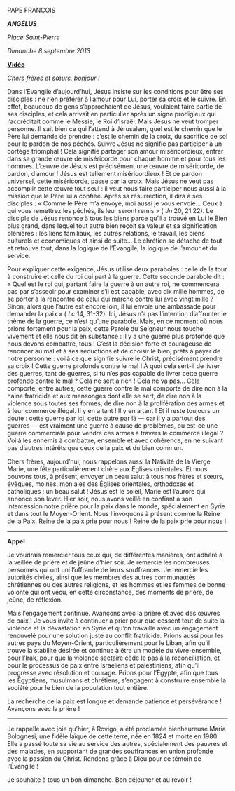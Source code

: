 PAPE FRANÇOIS

***ANGÉLUS***

*Place Saint-Pierre*

*Dimanche 8 septembre 2013*

**[Vidéo](http://player.rv.va/vaticanplayer.asp?language=it&tic=VA_SDJOZFZY)**

*Chers frères et sœurs, bonjour !*

Dans l’Évangile d’aujourd’hui, Jésus insiste sur les conditions pour être ses disciples : ne rien préférer à l’amour pour Lui, porter sa croix et le suivre. En effet, beaucoup de gens s’approchaient de Jésus, voulaient faire partie de ses disciples, et cela arrivait en particulier après un signe prodigieux qui l’accréditait comme le Messie, le Roi d’Israël. Mais Jésus ne veut tromper personne. Il sait bien ce qui l’attend à Jérusalem, quel est le chemin que le Père lui demande de prendre : c’est le chemin de la croix, du sacrifice de soi pour le pardon de nos péchés. Suivre Jésus ne signifie pas participer à un cortège triomphal ! Cela signifie partager son amour miséricordieux, entrer dans sa grande œuvre de miséricorde pour chaque homme et pour tous les hommes. L’œuvre de Jésus est précisément une œuvre de miséricorde, de pardon, d’amour ! Jésus est tellement miséricordieux ! Et ce pardon universel, cette miséricorde, passe par la croix. Mais Jésus ne veut pas accomplir cette œuvre tout seul : il veut nous faire participer nous aussi à la mission que le Père lui a confiée. Après sa résurrection, il dira à ses disciples : « Comme le Père m’a envoyé, moi aussi je vous envoie… Ceux à qui vous remettrez les péchés, ils leur seront remis » ( *Jn* 20, 21.22). Le disciple de Jésus renonce à tous les biens parce qu’il a trouvé en Lui le Bien plus grand, dans lequel tout autre bien reçoit sa valeur et sa signification plénières : les liens familiaux, les autres relations, le travail, les biens culturels et économiques et ainsi de suite… Le chrétien se détache de tout et retrouve tout, dans la logique de l’Évangile, la logique de l’amour et du service.

Pour expliquer cette exigence, Jésus utilise deux paraboles : celle de la tour à construire et celle du roi qui part à la guerre. Cette seconde parabole dit : « Quel est le roi qui, partant faire la guerre à un autre roi, ne commencera pas par s’asseoir pour examiner s’il est capable, avec dix mille hommes, de se porter à la rencontre de celui qui marche contre lui avec vingt mille ? Sinon, alors que l’autre est encore loin, il lui envoie une ambassade pour demander la paix » ( *Lc* 14, 31-32). Ici, Jésus n’a pas l’intention d’affronter le thème de la guerre, ce n’est qu’une parabole. Mais, en ce moment où nous prions fortement pour la paix, cette Parole du Seigneur nous touche vivement et elle nous dit en substance : il y a une guerre plus profonde que nous devons combattre, tous ! C’est la décision forte et courageuse de renoncer au mal et à ses séductions et de choisir le bien, prêts à payer de notre personne : voilà ce que signifie suivre le Christ, précisément prendre sa croix ! Cette guerre profonde contre le mal ! À quoi cela sert-il de livrer des guerres, tant de guerres, si tu n’es pas capable de livrer cette guerre profonde contre le mal ? Cela ne sert à rien ! Cela ne va pas... Cela comporte, entre autres, cette guerre contre le mal comporte de dire non à la haine fratricide et aux mensonges dont elle se sert, de dire non à la violence sous toutes ses formes, de dire non à la prolifération des armes et à leur commerce illégal. Il y en a tant ! Il y en a tant ! Et il reste toujours un doute : cette guerre par ici, cette autre par là — car il y a partout des guerres — est vraiment une guerre à cause de problèmes, ou est-ce une guerre commerciale pour vendre ces armes à travers le commerce illégal ? Voilà les ennemis à combattre, ensemble et avec cohérence, en ne suivant pas d’autres intérêts que ceux de la paix et du bien commun.

Chers frères, aujourd’hui, nous rappelons aussi la Nativité de la Vierge Marie, une fête particulièrement chère aux Églises orientales. Et nous pouvons tous, à présent, envoyer un beau salut à tous nos frères et sœurs, évêques, moines, moniales des Églises orientales, orthodoxes et catholiques : un beau salut ! Jésus est le soleil, Marie est l’aurore qui annonce son lever. Hier soir, nous avons veillé en confiant à son intercession notre prière pour la paix dans le monde, spécialement en Syrie et dans tout le Moyen-Orient. Nous l’invoquons à présent comme la Reine de la Paix. Reine de la paix prie pour nous ! Reine de la paix prie pour nous !

* * *

**Appel**

Je voudrais remercier tous ceux qui, de différentes manières, ont adhéré à la veillée de prière et de jeûne d’hier soir. Je remercie les nombreuses personnes qui ont uni l’offrande de leurs souffrances. Je remercie les autorités civiles, ainsi que les membres des autres communautés chrétiennes ou des autres religions, et les hommes et les femmes de bonne volonté qui ont vécu, en cette circonstance, des moments de prière, de jeûne, de réflexion.

Mais l’engagement continue. Avançons avec la prière et avec des œuvres de paix ! Je vous invite à continuer à prier pour que cessent tout de suite la violence et la dévastation en Syrie et qu’on travaille avec un engagement renouvelé pour une solution juste au conflit fratricide. Prions aussi pour les autres pays du Moyen-Orient, particulièrement pour le Liban, afin qu’il trouve la stabilité désirée et continue à être un modèle du vivre-ensemble, pour l’Irak, pour que la violence sectaire cède le pas à la réconciliation, et pour le processus de paix entre Israéliens et palestiniens, afin qu’il progresse avec résolution et courage. Prions pour l’Égypte, afin que tous les Égyptiens, musulmans et chrétiens, s’engagent à construire ensemble la société pour le bien de la population tout entière.

La recherche de la paix est longue et demande patience et persévérance ! Avançons avec la prière !

* * *

Je rappelle avec joie qu’hier, à Rovigo, a été proclamée bienheureuse Maria Bolognesi, une fidèle laïque de cette terre, née en 1824 et morte en 1980. Elle a passé toute sa vie au service des autres, spécialement des pauvres et des malades, en supportant de grandes souffrances en union profonde avec la passion du Christ. Rendons grâce à Dieu pour ce témoin de l’Évangile !

Je souhaite à tous un bon dimanche. Bon déjeuner et au revoir !